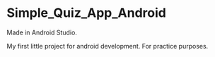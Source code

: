 # Simple_Quiz_App_Android

Made in Android Studio.

My first little project for android development. For practice purposes.
